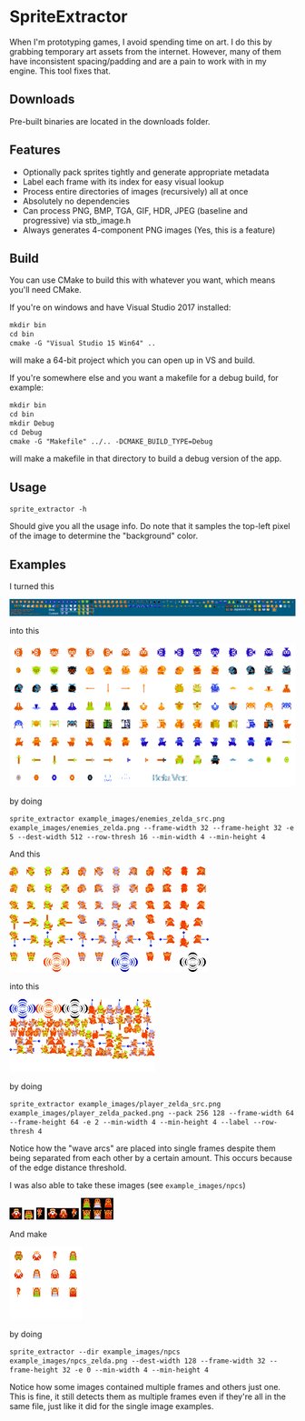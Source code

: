 # SpriteExtractor
When I'm prototyping games, I avoid spending time on art. I do this by grabbing temporary art assets from the internet.
However, many of them have inconsistent spacing/padding and are a pain to work with in my engine. This tool fixes that.

## Downloads
Pre-built binaries are located in the downloads folder.

## Features
* Optionally pack sprites tightly and generate appropriate metadata
* Label each frame with its index for easy visual lookup
* Process entire directories of images (recursively) all at once
* Absolutely no dependencies
* Can process PNG, BMP, TGA, GIF, HDR, JPEG (baseline and progressive) via stb\_image.h
* Always generates 4-component PNG images (Yes, this is a feature)

## Build
You can use CMake to build this with whatever you want, which means you'll need CMake.

If you're on windows and have Visual Studio 2017 installed:

```
mkdir bin
cd bin
cmake -G "Visual Studio 15 Win64" ..
```
will make a 64-bit project which you can open up in VS and build.

If you're somewhere else and you want a makefile for a debug build, for example:

```
mkdir bin
cd bin
mkdir Debug
cd Debug
cmake -G "Makefile" ../.. -DCMAKE_BUILD_TYPE=Debug
```

will make a makefile in that directory to build a debug version of the app.

## Usage
```
sprite_extractor -h
```
Should give you all the usage info.
Do note that it samples the top-left pixel of the image to determine the "background" color.

## Examples

I turned this

![Alt text](example_images/enemies_zelda_src.png?raw=true "Zelda Enemies")

into this

![Alt text](example_images/enemies_zelda.png?raw=true "Zelda Enemies Cleaned Up")

by doing

```
sprite_extractor example_images/enemies_zelda_src.png example_images/enemies_zelda.png --frame-width 32 --frame-height 32 -e 5 --dest-width 512 --row-thresh 16 --min-width 4 --min-height 4
```

And this

![Alt text](example_images/player_zelda_src.png?raw=true "Zelda Player")

into this

![Alt text](example_images/player_zelda_packed.png?raw=true "Zelda Player Cleaned Up")

by doing

```
sprite_extractor example_images/player_zelda_src.png example_images/player_zelda_packed.png --pack 256 128 --frame-width 64 --frame-height 64 -e 2 --min-width 4 --min-height 4 --label --row-thresh 4
```

Notice how the "wave arcs" are placed into single frames despite them being separated from each other by a certain amount.
This occurs because of the edge distance threshold.

I was also able to take these images (see `example_images/npcs`)

![Alt text](example_images/npcs/oldman/1.png?raw=true "Zelda NPC")
![Alt text](example_images/npcs/2.png?raw=true "Zelda NPC")
![Alt text](example_images/npcs/3.png?raw=true "Zelda NPC")
![Alt text](example_images/npcs/oldman/4.png?raw=true "Zelda NPC")
![Alt text](example_images/npcs/5.png?raw=true "Zelda NPC")

And make

![Alt text](example_images/npcs_zelda.png?raw=true "Zelda NPC")

by doing

```
sprite_extractor --dir example_images/npcs example_images/npcs_zelda.png --dest-width 128 --frame-width 32 --frame-height 32 -e 0 --min-width 4 --min-height 4
```

Notice how some images contained multiple frames and others just one. This is fine, it still detects them as multiple frames even if they're all in the same file, just like it did for the single image examples.
